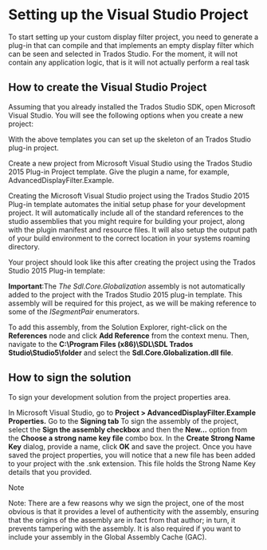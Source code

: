 Setting up the Visual Studio Project
=====
To start setting up your custom display filter project, you need to generate a plug-in that can compile and that implements an empty display filter which can be seen and selected in Trados Studio. For the moment, it will not contain any application logic, that is it will not actually perform a real task

How to create the Visual Studio Project
-----
Assuming that you already installed the Trados Studio SDK, open Microsoft Visual Studio. You will see the following options when you create a new project:

With the above templates you can set up the skeleton of an Trados Studio plug-in project.

Create a new project from Microsoft Visual Studio using the Trados Studio 2015 Plug-in Project template. Give the plugin a name, for example, AdvancedDisplayFilter.Example.

Creating the Microsoft Visual Studio project using the Trados Studio 2015 Plug-in template automates the initial setup phase for your development project. It will automatically include all of the standard references to the studio assemblies that you might require for building your project, along with the plugin manifest and resource files. It will also setup the output path of your build environment to the correct location in your systems roaming directory.

Your project should look like this after creating the project using the Trados Studio 2015 Plug-in template:

**Important**:The *The Sdl.Core.Globalization* assembly is not automatically added to the project with the Trados Studio 2015 plug-in template. This assembly will be required for this project, as we will be making reference to some of the *ISegmentPair* enumerators.

To add this assembly, from the Solution Explorer, right-click on the **References** node and click **Add Reference** from the context menu. Then, navigate to the **C:\Program Files (x86)\SDL\SDL Trados Studio\Studio5\folder** and select the **Sdl.Core.Globalization.dll file**.

 How to sign the solution
 ----
To sign your development solution from the project properties area.

In Microsoft Visual Studio, go to **Project > AdvancedDisplayFilter.Example Properties.**
Go to the **Signing tab**
To sign the assembly of the project, select the **Sign the assembly checkbox** and then the **New…** option from the **Choose a strong name key file** combo box.
In the **Create Strong Name Key** dialog, provide a name, click **OK** and save the project.
Once you have saved the project properties, you will notice that a new file has been added to your project with the .snk extension. This file holds the Strong Name Key details that you provided.

> [!NOTE]
> Note: There are a few reasons why we sign the project, one of the most obvious is that it provides a level of authenticity with the assembly, ensuring that the origins of the assembly are in fact from that author; in turn, it prevents tampering with the assembly. It is also required if you want to include your assembly in the Global Assembly Cache (GAC).